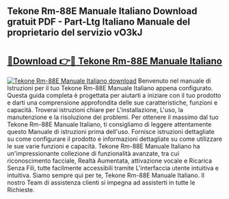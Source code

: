 ## Tekone Rm-88E Manuale Italiano Download gratuit PDF - Part-Ltg Italiano Manuale del proprietario del servizio vO3kJ

# <h2><a href="http://dfcx2io.blite.top/?on=Tekone+Rm-88E+Manuale+Italiano">🔗Download 👉🔴 Tekone Rm-88E Manuale Italiano</a></h2>

[![Tekone Rm-88E Manuale Italiano download](https://i.imgur.com/lujVjoI.png)](http://dfcx2io.blite.top/?on=Tekone+Rm-88E+Manuale+Italiano)
Benvenuto nel manuale di Istruzioni per il tuo Tekone Rm-88E Manuale Italiano appena configurato. Questa guida completa è progettata per aiutarti a iniziare con il tuo prodotto e darti una comprensione approfondita delle sue caratteristiche, funzioni e capacità. Troverai istruzioni chiare per L'installazione, L'uso, la manutenzione e la risoluzione dei problemi. Per ottenere il massimo dal tuo Tekone Rm-88E Manuale Italiano, ti consigliamo di leggere attentamente questo Manuale di istruzioni prima dell'uso. Fornisce istruzioni dettagliate su come configurare il prodotto e informazioni dettagliate su come utilizzare le sue varie funzioni e capacità. Tekone Rm-88E Manuale Italiano ha un'impressionante collezione di funzionalità avanzate, tra cui riconoscimento facciale, Realtà Aumentata, attivazione vocale e Ricarica Senza Fili, tutte facilmente accessibili tramite L'interfaccia utente intuitiva e intuitiva. Siamo sempre qui per te, Tekone Rm-88E Manuale Italiano. Il nostro Team di assistenza clienti si impegna ad assisterti in tutte le Richieste.
